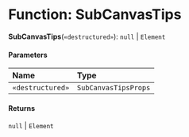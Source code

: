 # Function: SubCanvasTips

**SubCanvasTips**(`«destructured»`): `null` | `Element`

#### Parameters

| Name | Type |
| :------ | :------ |
| `«destructured»` | `SubCanvasTipsProps` |

#### Returns

`null` | `Element`
